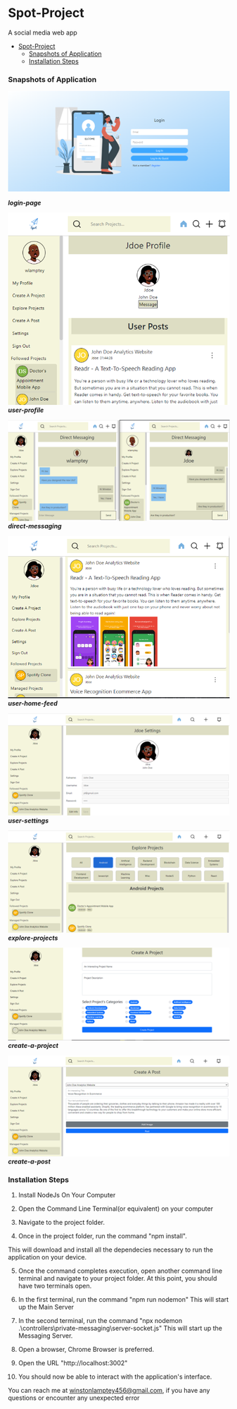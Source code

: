 # Spot-Project
A social media web app

- [Spot-Project](#spot-project)
    - [Snapshots of Application](#snapshots-of-application)
    - [Installation Steps](#installation-steps)

### Snapshots of Application
![login-page](./README/imgs/login.PNG)

***login-page***

![user-profile-ui](./README/imgs/user-profile.PNG)
***user-profile***

![direct-messaging-ui](./README/imgs/messaging.PNG)
***direct-messaging***

![user-homefeed-ui](./README/imgs/user-feed.PNG)
***user-home-feed***

![user-settings-ui](./README/imgs/user-settings.PNG)
***user-settings***

![explore-projects-ui](./README/imgs/explore.png)
***explore-projects***

![create-a-project-ui](./README/imgs/3.PNG)
***create-a-project***

![create-a-post-ui](./README/imgs/create-post.PNG)
***create-a-post***




### Installation Steps
1. Install NodeJs On Your Computer

2. Open the Command Line Terminal(or equivalent) on your computer

3. Navigate to the project folder.

4. Once in the project folder, run the command "npm install".

This will download and install all the dependecies necessary to run the application on your device.

5. Once the command completes execution, open another command line terminal and navigate to your project folder.
At this point, you should have two terminals open.

6. In the first terminal, run the command "npm run nodemon"
This will start up the Main Server

7. In the second terminal, run the command "npx nodemon .\controllers\private-messaging\server-socket.js"
This will start up the Messaging Server.

8. Open a browser, Chrome Browser is preferred.

9. Open the URL "http://localhost:3002"

10. You should now be able to interact with the application's interface. 

You can reach me at winstonlamptey456@gmail.com, if you have any questions or encounter any unexpected error